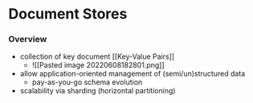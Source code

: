 # Document Stores
### Overview
+ collection of key document [[Key-Value Pairs]]
	+ ![[Pasted image 20220608182801.png]]
+  allow application-oriented management of (semi/un)structured data
	+ pay-as-you-go schema evolution
+ scalability via sharding (horizontal partitioning)
